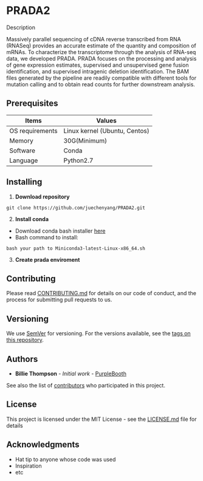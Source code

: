 # PRADA2

Description

Massively parallel sequencing of cDNA reverse transcribed from RNA (RNASeq) provides an accurate estimate of the quantity and composition of mRNAs. To characterize the transcriptome through the analysis of RNA-seq data, we developed PRADA. PRADA focuses on the processing and analysis of gene expression estimates, supervised and unsupervised gene fusion identification, and supervised intragenic deletion identification. The BAM files generated by the pipeline are readily compatible with different tools for mutation calling and to obtain read counts for further downstream analysis.

## Prerequisites
| Items | Values |
| ----------- | ----------- |
| OS requirements | Linux kernel (Ubuntu, Centos) |
| Memory | 30G(Minimum) |
| Software | Conda |
| Language | Python2.7 |



## Installing

1. **Download repository**

```
git clone https://github.com/juechenyang/PRADA2.git
```

2. **Install conda**

* Download conda bash installer [here](https://docs.conda.io/en/latest/miniconda.html)
* Bash command to install:

```
bash your path to Miniconda3-latest-Linux-x86_64.sh
```

3. **Create prada enviroment**



## Contributing

Please read [CONTRIBUTING.md](https://gist.github.com/PurpleBooth/b24679402957c63ec426) for details on our code of conduct, and the process for submitting pull requests to us.

## Versioning

We use [SemVer](http://semver.org/) for versioning. For the versions available, see the [tags on this repository](https://github.com/your/project/tags). 

## Authors

* **Billie Thompson** - *Initial work* - [PurpleBooth](https://github.com/PurpleBooth)

See also the list of [contributors](https://github.com/your/project/contributors) who participated in this project.

## License

This project is licensed under the MIT License - see the [LICENSE.md](LICENSE.md) file for details

## Acknowledgments

* Hat tip to anyone whose code was used
* Inspiration
* etc